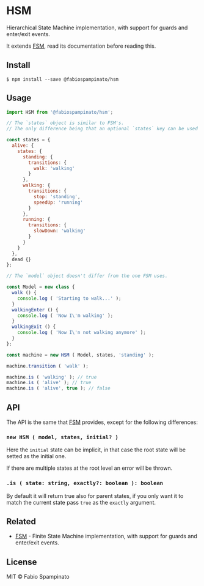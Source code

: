 # HSM

Hierarchical State Machine implementation, with support for guards and enter/exit events.

It extends [FSM](https://github.com/fabiospampinato/FSM), read its documentation before reading this.

## Install

```shell
$ npm install --save @fabiospampinato/hsm
```

## Usage

```js
import HSM from '@fabiospampinato/hsm';

// The `states` object is similar to FSM's.
// The only difference being that an optional `states` key can be used to nest states.

const states = {
  alive: {
    states: {
      standing: {
        transitions: {
          walk: 'walking'
        }
      },
      walking: {
        transitions: {
          stop: 'standing',
          speedUp: 'running'
        }
      },
      running: {
        transitions: {
          slowDown: 'walking'
        }
      }
    }
  },
  dead {}
};

// The `model` object doesn't differ from the one FSM uses.

const Model = new class {
  walk () {
    console.log ( 'Starting to walk...' );
  }
  walkingEnter () {
    console.log ( 'Now I\'m walking' );
  }
  walkingExit () {
    console.log ( 'Now I\'n not walking anymore' );
  }
};

const machine = new HSM ( Model, states, 'standing' );

machine.transition ( 'walk' );

machine.is ( 'walking' ); // true
machine.is ( 'alive' ); // true
machine.is ( 'alive', true ); // false
```

## API

The API is the same that [FSM](https://github.com/fabiospampinato/FSM) provides, except for the following differences:

### `new HSM ( model, states, initial? )`

Here the `initial` state can be implicit, in that case the root state will be setted as the initial one.

If there are multiple states at the root level an error will be thrown.

### `.is ( state: string, exactly?: boolean ): boolean`

By default it will return true also for parent states, if you only want it to match the current state pass `true` as the `exactly` argument.

## Related

- [FSM](https://github.com/fabiospampinato/FSM) - Finite State Machine implementation, with support for guards and enter/exit events.

## License

MIT © Fabio Spampinato
